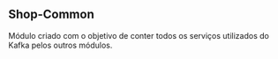 ## Shop-Common

Módulo criado com o objetivo de conter todos os serviços utilizados do Kafka pelos outros módulos.